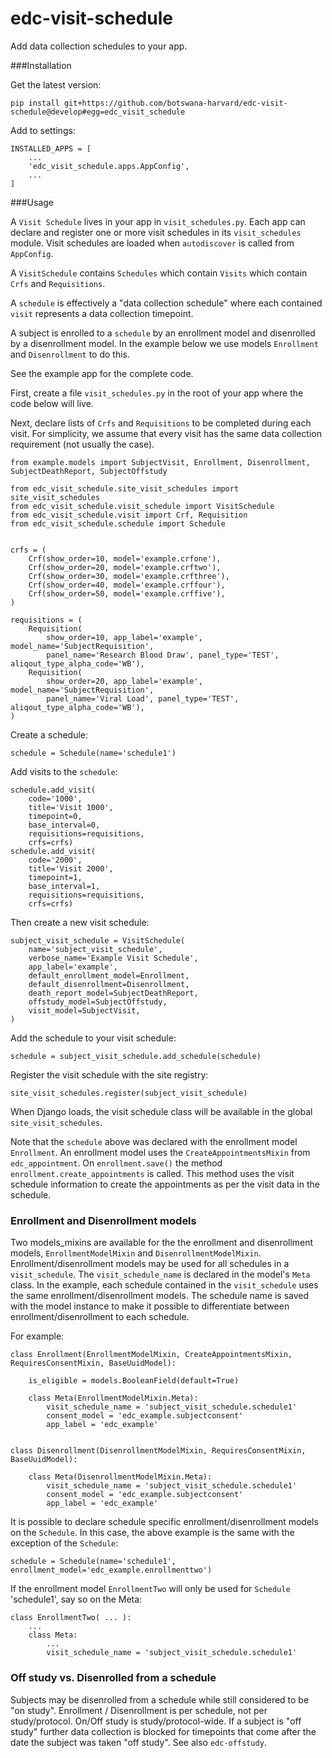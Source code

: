 # edc-visit-schedule

Add data collection schedules to your app.

###Installation

Get the latest version:

    pip install git+https://github.com/botswana-harvard/edc-visit-schedule@develop#egg=edc_visit_schedule

Add to settings:

    INSTALLED_APPS = [
        ...
        'edc_visit_schedule.apps.AppConfig',
        ...
    ]


###Usage

A `Visit Schedule` lives in your app in `visit_schedules.py`. Each app can declare and register one or more visit schedules in its `visit_schedules` module. Visit schedules are loaded when `autodiscover` is called from `AppConfig`.

A `VisitSchedule` contains `Schedules` which contain `Visits` which contain `Crfs` and `Requisitions`.

A `schedule` is effectively a "data collection schedule" where each contained `visit` represents a data collection timepoint.

A subject is enrolled to a `schedule` by an enrollment model and disenrolled by a disenrollment model. In the example below we use models `Enrollment` and `Disenrollment` to do this.


See the example app for the complete code.

First, create a file `visit_schedules.py` in the root of your app where the code below will live.

Next, declare lists of `Crfs` and `Requisitions` to be completed during each visit. For simplicity, we assume that every visit has the same data collection requirement (not usually the case).

    from example.models import SubjectVisit, Enrollment, Disenrollment, SubjectDeathReport, SubjectOffstudy

    from edc_visit_schedule.site_visit_schedules import site_visit_schedules
    from edc_visit_schedule.visit_schedule import VisitSchedule
    from edc_visit_schedule.visit import Crf, Requisition
    from edc_visit_schedule.schedule import Schedule
    
    
    crfs = (
        Crf(show_order=10, model='example.crfone'),
        Crf(show_order=20, model='example.crftwo'),
        Crf(show_order=30, model='example.crfthree'),
        Crf(show_order=40, model='example.crffour'),
        Crf(show_order=50, model='example.crffive'),
    )
    
    requisitions = (
        Requisition(
            show_order=10, app_label='example', model_name='SubjectRequisition',
            panel_name='Research Blood Draw', panel_type='TEST', aliqout_type_alpha_code='WB'),
        Requisition(
            show_order=20, app_label='example', model_name='SubjectRequisition',
            panel_name='Viral Load', panel_type='TEST', aliqout_type_alpha_code='WB'),
    )

Create a schedule:

    schedule = Schedule(name='schedule1')

Add visits to the `schedule`:

    schedule.add_visit(
        code='1000',
        title='Visit 1000',
        timepoint=0,
        base_interval=0,
        requisitions=requisitions,
        crfs=crfs)
    schedule.add_visit(
        code='2000',
        title='Visit 2000',
        timepoint=1,
        base_interval=1,
        requisitions=requisitions,
        crfs=crfs)

Then create a new visit schedule:

    subject_visit_schedule = VisitSchedule(
        name='subject_visit_schedule',
        verbose_name='Example Visit Schedule',
        app_label='example',
        default_enrollment_model=Enrollment,
        default_disenrollment=Disenrollment,
        death_report_model=SubjectDeathReport,
        offstudy_model=SubjectOffstudy,
        visit_model=SubjectVisit,
    )

Add the schedule to your visit schedule:

    schedule = subject_visit_schedule.add_schedule(schedule)

Register the visit schedule with the site registry:

    site_visit_schedules.register(subject_visit_schedule)

When Django loads, the visit schedule class will be available in the global `site_visit_schedules`.

Note that the `schedule` above was declared with the enrollment model `Enrollment`. An enrollment model uses the `CreateAppointmentsMixin` from `edc_appointment`. On `enrollment.save()` the method `enrollment.create_appointments` is called. This method uses the visit schedule information to create the appointments as per the visit data in the schedule.

### Enrollment and Disenrollment models

Two models_mixins are available for the the enrollment and disenrollment models, `EnrollmentModelMixin` and `DisenrollmentModelMixin`. Enrollment/disenrollment models may be used for all schedules in a `visit_schedule`. The `visit_schedule_name` is declared in the model's `Meta` class. In the example, each schedule contained in the `visit_schedule` uses the same enrollment/disenrollment models. The schedule name is saved with the model instance to make it possible to differentiate between enrollment/disenrollment to each schedule.

For example:

    class Enrollment(EnrollmentModelMixin, CreateAppointmentsMixin, RequiresConsentMixin, BaseUuidModel):
    
        is_eligible = models.BooleanField(default=True)
    
        class Meta(EnrollmentModelMixin.Meta):
            visit_schedule_name = 'subject_visit_schedule.schedule1'
            consent_model = 'edc_example.subjectconsent'
            app_label = 'edc_example'
    
    
    class Disenrollment(DisenrollmentModelMixin, RequiresConsentMixin, BaseUuidModel):
    
        class Meta(DisenrollmentModelMixin.Meta):
            visit_schedule_name = 'subject_visit_schedule.schedule1'
            consent_model = 'edc_example.subjectconsent'
            app_label = 'edc_example'

It is possible to declare schedule specific enrollment/disenrollment models on the `Schedule`. In this case, the above example is the same with the exception of the `Schedule`:

    schedule = Schedule(name='schedule1', enrollment_model='edc_example.enrollmenttwo')
    
If the enrollment model `EnrollmentTwo` will only be used for `Schedule` 'schedule1', say so on the Meta:

    class EnrollmentTwo( ... ):
        ...
        class Meta:
            ...
            visit_schedule_name = 'subject_visit_schedule.schedule1'


### Off study vs. Disenrolled from a schedule

Subjects may be disenrolled from a schedule while still considered to be "on study". Enrollment / Disenrollment is per schedule, not per study/protocol. On/Off study is study/protocol-wide. If a subject is "off study" further data collection is blocked for timepoints that come after the date the subject was taken "off study". See also `edc-offstudy`. 

